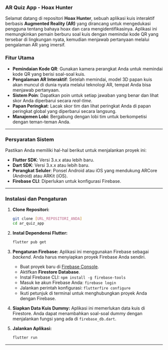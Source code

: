 ### AR Quiz App - Hoax Hunter

Selamat datang di repositori **Hoax Hunter**, sebuah aplikasi kuis interaktif berbasis **Augmented Reality (AR)** yang dirancang untuk mengedukasi pengguna tentang bahaya hoax dan cara mengidentifikasinya. Aplikasi ini memungkinkan pemain berburu soal kuis dengan memindai kode QR yang tersebar di lingkungan nyata, kemudian menjawab pertanyaan melalui pengalaman AR yang imersif.

### Fitur Utama

  * **Pemindaian Kode QR**: Gunakan kamera perangkat Anda untuk memindai kode QR yang berisi soal-soal kuis.
  * **Pengalaman AR Interaktif**: Setelah memindai, model 3D papan kuis akan muncul di dunia nyata melalui teknologi AR, tempat Anda bisa menjawab pertanyaan.
  * **Sistem Poin**: Dapatkan poin untuk setiap jawaban yang benar dan lihat skor Anda diperbarui secara *real-time*.
  * **Papan Peringkat**: Lacak skor tim dan lihat peringkat Anda di papan peringkat global yang diperbarui secara langsung.
  * **Manajemen Lobi**: Bergabung dengan lobi tim untuk berkompetisi dengan teman-teman Anda.

-----

### Persyaratan Sistem

Pastikan Anda memiliki hal-hal berikut untuk menjalankan proyek ini:

  * **Flutter SDK**: Versi 3.x.x atau lebih baru.
  * **Dart SDK**: Versi 3.x.x atau lebih baru.
  * **Perangkat Seluler**: Ponsel Android atau iOS yang mendukung ARCore (Android) atau ARKit (iOS).
  * **Firebase CLI**: Diperlukan untuk konfigurasi Firebase.

-----

### Instalasi dan Pengaturan

1.  **Clone Repositori:**

    ```bash
    git clone [URL_REPOSITORI_ANDA]
    cd ar_quiz_app
    ```

2.  **Instal Dependensi Flutter:**

    ```bash
    flutter pub get
    ```

3.  **Pengaturan Firebase:**
    Aplikasi ini menggunakan Firebase sebagai *backend*. Anda harus menyiapkan proyek Firebase Anda sendiri.

      * Buat proyek baru di [Firebase Console](https://console.firebase.google.com/).
      * Aktifkan **Firestore Database**.
      * Instal Firebase CLI: `npm install -g firebase-tools`
      * Masuk ke akun Firebase Anda: `firebase login`
      * Jalankan perintah konfigurasi: `flutterfire configure`
      * Ikuti petunjuk di terminal untuk menghubungkan proyek Anda dengan Firebase.

4.  **Siapkan Data Kuis Dummy:**
    Aplikasi ini memerlukan data kuis di Firestore. Anda dapat menambahkan soal-soal dummy dengan menjalankan fungsi yang ada di `firebase_db.dart`.

5.  **Jalankan Aplikasi:**

    ```bash
    flutter run
    ```

-----
